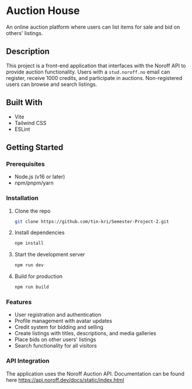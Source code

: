 # Auction House

An online auction platform where users can list items for sale and bid on others' listings.

## Description

This project is a front-end application that interfaces with the Noroff API to provide auction functionality. Users with a `stud.noroff.no` email can register, receive 1000 credits, and participate in auctions. Non-registered users can browse and search listings.

## Built With

- Vite
- Tailwind CSS
- ESLint

## Getting Started

### Prerequisites

- Node.js (v16 or later)
- npm/pnpm/yarn

### Installation

1. Clone the repo
   ```bash
   git clone https://github.com/tin-kri/Semester-Project-2.git 

2. Install dependencies
   ```bash
   npm install

3. Start the development server
   ```bash
   npm run dev

4. Build for production 
   ```bash
   npm run build

### Features
- User registration and authentication
- Profile management with avatar updates
- Credit system for bidding and selling
- Create listings with titles, descriptions, and media galleries
- Place bids on other users' listings
- Search functionality for all visitors

### API Integration
The application uses the Noroff Auction API. Documentation can be found here https://api.noroff.dev/docs/static/index.html

